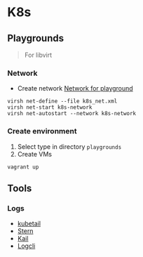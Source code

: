 # K8s
## Playgrounds
>For libvirt
### Network

* Create network
[Network for playground](./playgrounds/k8s_net.xml)
```shell
virsh net-define --file k8s_net.xml 
virsh net-start k8s-network
virsh net-autostart --network k8s-network
```
### Create environment
1. Select type in directory `playgrounds`
2. Create VMs
```shell
vagrant up
```

## Tools
### Logs
* [kubetail](https://github.com/johanhaleby/kubetail)
* [Stern](https://github.com/stern/stern)
* [Kail](https://github.com/boz/kail?tab=readme-ov-file)
* [Logcli](https://grafana.com/docs/loki/latest/query/logcli/)